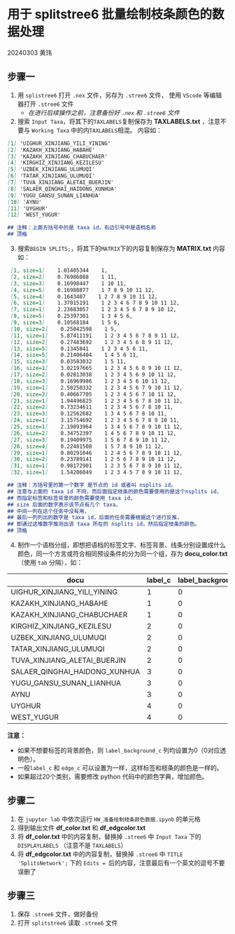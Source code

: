 
# 用于 splitstree6 批量绘制枝条颜色的数据处理
20240303 黄玮


## 步骤一
1. 用 `splistree6` 打开 `.nex` 文件，另存为 `.stree6` 文件， 使用 `VScode` 等编辑器打开 `.stree6` 文件    
    + *在进行后续操作之前，注意备份好 `.nex` 和 `.stree6` 文件*
2. 搜索 `Input Taxa`，将其下的`TAXLABELS`复制保存为 **TAXLABELS.txt** ，注意不要与 `Working Taxa` 中的内`TAXLABELS`相混。
内容如：
```md
[1] 'UIGHUR_XINJIANG_YILI_YINING'
[2] 'KAZAKH_XINJIANG_HABAHE'
[3] 'KAZAKH_XINJIANG_CHABUCHAER'
[4] 'KIRGHIZ_XINJIANG_KEZILESU'
[5] 'UZBEK_XINJIANG_ULUMUQI'
[6] 'TATAR_XINJIANG_ULUMUQI'
[7] 'TUVA_XINJIANG_ALETAI_BUERJIN'
[8] 'SALAER_QINGHAI_HAIDONG_XUNHUA'
[9] 'YUGU_GANSU_SUNAN_LIANHUA'
[10] 'AYNU'
[11] 'UYGHUR'
[12] 'WEST_YUGUR'

## 注释：上面方括号中的是 taxa id，右边引号中是语档名称
## 顶格
```

3. 搜索`BEGIN SPLITS;`，将其下的`MATRIX`下的内容复制保存为 **MATRIX.txt** 内容如：

```md
 [1, size=1]    1.01405344    1, 
 [2, size=2]    0.76986088    1 11, 
 [3, size=3]    0.16998447    1 10 11, 
 [4, size=5]    0.16988877    1 7 8 9 10 11 12, 
 [5, size=4]    0.1643407    1 2 7 8 9 10 11 12, 
 [6, size=1]    1.37015191    1 2 3 4 6 7 8 9 10 11 12, 
 [7, size=1]    2.23683057    1 2 3 4 5 6 7 8 9 10 12, 
 [8, size=5]    0.25397301    1 3 4 5 6, 
 [9, size=3]    0.10568184    1 5 6, 
 [10, size=2]    0.25042598    1 5, 
 [11, size=1]    5.87411191    1 2 3 4 5 6 7 8 9 11 12, 
 [12, size=2]    0.27483692    1 2 3 4 5 6 8 9 11 12, 
 [13, size=5]    0.1345841    1 2 3 4 5 6 11, 
 [14, size=5]    0.21406404    1 4 5 6 11, 
 [15, size=3]    0.03583032    1 5 11, 
 [16, size=1]    3.02197665    1 2 3 4 5 6 8 9 10 11 12, 
 [17, size=2]    0.02813038    1 2 3 4 5 6 9 10 11 12, 
 [18, size=3]    0.16969986    1 2 3 4 5 6 10 11 12, 
 [19, size=1]    2.50250332    1 2 3 4 5 6 7 9 10 11 12, 
 [20, size=2]    0.40667705    1 2 3 4 5 6 7 10 11 12, 
 [21, size=1]    1.94496825    1 2 3 4 5 6 7 8 10 11 12, 
 [22, size=2]    0.73234611    1 2 3 4 5 6 7 8 10 11, 
 [23, size=3]    0.12562682    1 3 4 5 6 7 8 10 11, 
 [24, size=1]    3.15754692    1 2 3 4 5 6 7 8 9 10 11, 
 [25, size=1]    2.19893964    1 3 4 5 6 7 8 9 10 11 12, 
 [26, size=2]    0.34752397    1 4 5 6 7 8 9 10 11 12, 
 [27, size=3]    0.19409975    1 5 6 7 8 9 10 11 12, 
 [28, size=4]    0.22481508    1 5 7 8 9 10 11 12, 
 [29, size=1]    0.80291046    1 2 4 5 6 7 8 9 10 11 12, 
 [30, size=2]    0.23789141    1 2 5 6 7 8 9 10 11 12, 
 [31, size=1]    0.98172901    1 2 3 5 6 7 8 9 10 11 12, 
 [32, size=1]    1.54206049    1 2 3 4 5 7 8 9 10 11 12, 

## 注释：方括号里的第一个数字 是节点的 id 或者叫 nsplits id，
## 注意与上面的 taxa id 不同，而后面指定枝条的颜色需要使用的是这个nsplits id， 
## 而指定标签和标签背景的颜色需要使用 taxa id，
## size 后面的数字表示该节点有几个 taxa，
## 中间一列在这个任务中没有用，
## 最后一列列出的数字是 taxa id，后面的任务需要根据这个进行反推，
## 即通过这堆数字推测出该 taxa 所在的 nsplits id，然后指定枝条的颜色。
## 顶格
```

4. 制作一个语档分组，即想把语档的标签文字、标签背景、线条分别设置成什么颜色，同一个方言或符合相同预设条件的分为同一个组，存为 **docu_color.txt** （使用 `tab` 分隔），如：

| docu | label_c | label_background_c | edge_c |
| -- | -- | -- | -- |
| UIGHUR_XINJIANG_YILI_YINING | 1 | 0 | 1 |
| KAZAKH_XINJIANG_HABAHE | 1 | 0 | 1 |
| KAZAKH_XINJIANG_CHABUCHAER | 1 | 0 | 1 |
| KIRGHIZ_XINJIANG_KEZILESU | 2 | 0 | 2 |
| UZBEK_XINJIANG_ULUMUQI | 2 | 0 | 2 |
| TATAR_XINJIANG_ULUMUQI | 2 | 0 | 2 |
| TUVA_XINJIANG_ALETAI_BUERJIN | 2 | 0 | 2 |
| SALAER_QINGHAI_HAIDONG_XUNHUA | 3 | 0 | 3 |
| YUGU_GANSU_SUNAN_LIANHUA | 3 | 0 | 3 |
| AYNU | 3 | 0 | 3 |
| UYGHUR | 4 | 0 | 4 |
| WEST_YUGUR | 4 | 0 | 4 |

**注意：**
- 如果不想要标签的背景颜色，则 `label_background_c` 列均设置为0（0对应透明色）。
- 一般`label_c` 和 `edge_c` 可以设置为一样，这样标签和枝条的颜色是一样的。
- 如果超过20个类别，需要修改 python 代码中的颜色字典，增加颜色。


## 步骤二
1. 在 `jupyter lab` 中依次运行 `HW_准备绘制枝条颜色数据.ipynb` 的单元格
2. 得到输出文件 **df_color.txt** 和 **df_edgcolor.txt**
3. 将 **df_color.txt** 中的内容复制，替换掉 `.stree6` 中 `Input Taxa` 下的 `DISPLAYLABELS` （注意不是 `TAXLABELS`）
4. 将 **df_edgcolor.txt** 中的内容复制，替换掉 `.stree6` 中 `TITLE 'SplitsNetwork';` 下的 `Edits = `后的内容，注意最后有一个英文的逗号不要误删了

## 步骤三
1. 保存 `.stree6` 文件，做好备份
2. 打开 `splitstree6` 读取 `.stree6` 文件

<br/>
<br/>
<br/>
<br/>
<br/>
<br/>
<br/>
<br/>
<br/>
<br/>
<br/>
<br/>
<br/>
<br/>
<br/>
<br/>
<br/>
<br/>
<br/>
<br/>
<br/>
<br/>
<br/>

